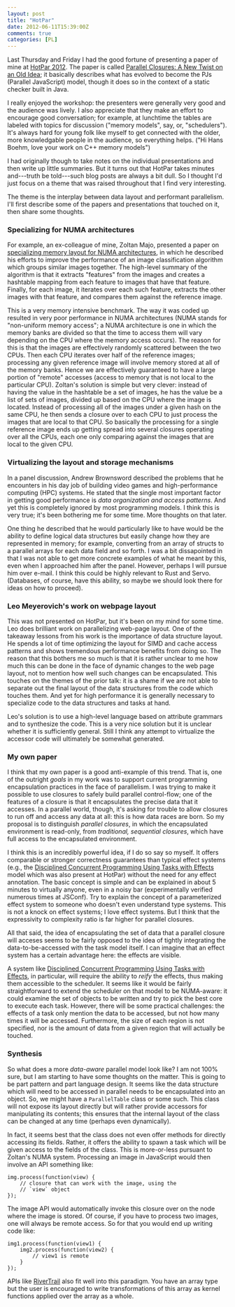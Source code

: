 ```yaml
---
layout: post
title: "HotPar"
date: 2012-06-11T15:39:00Z
comments: true
categories: [PL]
---
```


Last Thursday and Friday I had the good fortune of presenting a paper
of mine at [HotPar 2012][hp].  The paper is called
[Parallel Closures: A New Twist on an Old Idea][epc]; it basically
describes what has evolved to become the PJs (Parallel JavaScript)
model, though it does so in the context of a static checker built in
Java.

[hp]: https://www.usenix.org/conference/hotpar12
[epc]: https://www.usenix.org/conference/hotpar12/parallel-closures-new-twist-old-idea

I really enjoyed the workshop: the presenters were generally very good
and the audience was lively.  I also appreciate that they make an
effort to encourage good conversation; for example, at lunchtime the
tables are labeled with topics for discussion ("memory models", say,
or, "schedulers"). It's always hard for young folk like myself to get
connected with the older, more knowledgable people in the audience, so
everything helps.  ("Hi Hans Boehm, love your work on C++ memory
models")

I had originally though to take notes on the individual presentations
and then write up little summaries.  But it turns out that HotPar
takes minutes and---truth be told---such blog posts are always a bit
dull.  So I thought I'd just focus on a theme that was raised
throughout that I find very interesting.

The theme is the interplay between data layout and performant
parallelism.  I'll first describe some of the papers and presentations
that touched on it, then share some thoughts.

### Specializing for NUMA architectures

For example, an ex-colleague of mine, Zoltan Majo, presented a paper
on [specializing memory layout for NUMA architectures][zm], in which
he described his efforts to improve the performance of an image
classification algorithm which groups similar images together.  The
high-level summary of the algorithm is that it extracts "features"
from the images and creates a hashtable mapping from each feature to
images that have that feature.  Finally, for each image, it iterates
over each such feature, extracts the other images with that feature,
and compares them against the reference image.

[zm]: https://www.usenix.org/conference/hotpar12/template-library-integrate-thread-scheduling-and-locality-management-numa

This is a very memory intensive benchmark.  The way it was coded up
resulted in very poor performance in NUMA architectures (NUMA stands
for "non-uniform memory access"; a NUMA architecture is one in which
the memory banks are divided so that the time to access them will vary
depending on the CPU where the memory access occurs).  The reason for
this is that the images are effectively randomly scattered between the
two CPUs.  Then each CPU iterates over half of the reference images;
processing any given reference image will involve memory stored at all
of the memory banks.  Hence we are effectively guaranteed to have a
large portion of "remote" accesses (access to memory that is not local
to the particular CPU).  Zoltan's solution is simple but very clever:
instead of having the value in the hashtable be a set of images, he
has the value be a list of sets of images, divided up based on the CPU
where the image is located.  Instead of processing all of the images
under a given hash on the same CPU, he then sends a closure over to
each CPU to just process the images that are local to that CPU.  So
basically the processing for a single reference image ends up getting
spread into several closures operating over all the CPUs, each one
only comparing against the images that are local to the given CPU.

### Virtualizing the layout and storage mechanisms

In a panel discussion, Andrew Brownsword described the problems that
he encounters in his day job of building video games and
high-performance computing (HPC) systems.  He stated that the single
most important factor in getting good performance is *data
organization and access patterns*.  And yet this is completely ignored
by most programming models.  I think this is very true; it's been
bothering me for some time.  More thoughts on that later.

One thing he described that he would particularly like to have would
be the ability to define logical data structures but easily change how
they are represented in memory; for example, converting from an array
of structs to a parallel arrays for each data field and so forth.  I
was a bit dissapointed in that I was not able to get more concrete
examples of what he meant by this, even when I approached him after
the panel.  However, perhaps I will pursue him over e-mail.  I think
this could be highly relevant to Rust and Servo. (Databases, of
course, have this ability, so maybe we should look there for ideas on
how to proceed).

### Leo Meyerovich's work on webpage layout

This was not presented on HotPar, but it's been on my mind for some
time.  Leo does brilliant work on parallelizing web-page layout.  One
of the takeaway lessons from his work is the importance of data
structure layout.  He spends a lot of time optimizing the layout for
SIMD and cache access patterns and shows tremendous performance
benefits from doing so.  The reason that this bothers me so much is
that it is rather unclear to me how much this can be done in the face
of dynamic changes to the web page layout, not to mention how well
such changes can be encapsulated.  This touches on the themes of the
prior talk: it is a shame if we are not able to separate out the final
layout of the data structures from the code which touches them.  And
yet for high performance it is generally necessary to specialize code
to the data structures and tasks at hand.

Leo's solution is to use a high-level language based on attribute
grammars and to synthesize the code.  This is a very nice solution but
it is unclear whether it is sufficiently general.  Still I think any
attempt to virtualize the accessor code will ultimately be somewhat
generated.

### My own paper

I think that my own paper is a good anti-example of this trend.  That
is, one of the outright *goals* in my work was to support current
programming encapsulation practices in the face of parallelism.  I was
trying to make it possible to use closures to safely build parallel
control-flow; one of the features of a closure is that it encapsulates
the precise data that it accesses.  In a parallel world, though, it's
asking for trouble to allow closures to run off and access any data at
all: this is how data races are born.  So my proposal is to
distinguish *parallel closures*, in which the encapsulated environment
is read-only, from *traditional, sequential closures*, which have full
access to the encapsulated environment.

I think this is an incredibly powerful idea, if I do so say so myself.
It offers comparable or stronger correctness guarantees than typical
effect systems (e.g., the
[Disciplined Concurrent Programming Using Tasks with Effects][dp]
model which was also present at HotPar) without the need for any
effect annotation.  The basic concept is simple and can be explained
in about 5 minutes to virtually anyone, even in a noisy bar
(experimentally verified numerous times at JSConf).  Try to explain
the concept of a parameterized effect system to someone who doesn't
even understand type systems.  This is not a knock on effect systems;
I love effect systems.  But I think that the expressivity to
complexity ratio is far higher for parallel closures.

All that said, the idea of encapsulating the set of data that a
parallel closure will acceses seems to be fairly opposed to the idea
of tightly integrating the data-to-be-accessed with the task model
itself.  I can imagine that an effect system has a certain advantage
here: the effects are visible.

A system like
[Disciplined Concurrent Programming Using Tasks with Effects][dp], in
particular, will require the ability to *reify* the effects, thus
making them accessible to the scheduler.  It seems like it would be
fairly straightforward to extend the scheduler on that model to be
NUMA-aware: it could examine the set of objects to be written and try
to pick the best core to execute each task.  However, there will be
some practical challenges: the effects of a task only mention the data
to be accessed, but not how many times it will be accessed.
Furthermore, the size of each region is not specified, nor is the
amount of data from a given region that will actually be touched.

[dp]: https://www.usenix.org/conference/hotpar12/disciplined-concurrent-programming-using-tasks-effects

### Synthesis

So what does a more *data-aware* parallel model look like?  I am not
100% sure, but I am starting to have some thoughts on the matter.
This is going to be part pattern and part language design.  It seems
like the data structure which will need to be accessed in parallel
needs to be encapsulated into an object.  So, we might have a
`ParallelTable` class or some such.  This class will not expose its
layout directly but will rather provide accessors for manipulating its
contents; this ensures that the internal layout of the class can be
changed at any time (perhaps even dynamically).

In fact, it seems best that the class does not even offer methods for
directly accessing its fields.  Rather, it offers the ability to spawn
a task which will be given access to the fields of the class.  This is
more-or-less pursuant to Zoltan's NUMA system.  Processing an image in 
JavaScript would then involve an API something like:

    img.process(function(view) {
        // closure that can work with the image, using the
        // `view` object
    });
    
The image API would automatically invoke this closure over on the node
where the image is stored.  Of course, if you have to process two
images, one will always be remote access.  So for that you would end
up writing code like:

    img1.process(function(view1) {
        img2.process(function(view2) {
            // view1 is remote
        }
    });
    
APIs like [RiverTrail][rt] also fit well into this paradigm.  You have an
array type but the user is encouraged to write transformations of this
array as kernel functions applied over the array as a whole.

[rt]: https://www.usenix.org/conference/hotpar12/parallel-programming-web
